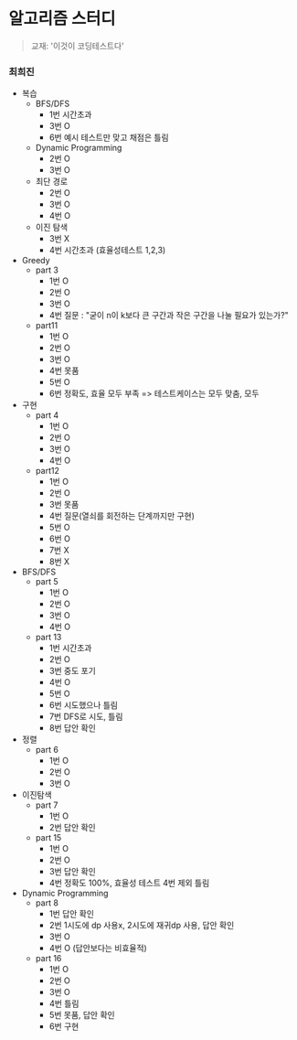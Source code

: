 # 알고리즘 스터디

> 교재: '이것이 코딩테스트다'



### 최희진
- 복습
  - BFS/DFS
    - 1번 시간초과
    - 3번 O
    - 6번 예시 테스트만 맞고 채점은 틀림
  - Dynamic Programming
    - 2번 O
    - 3번 O
  - 최단 경로
    - 2번 O
    - 3번 O
    - 4번 O 
  - 이진 탐색
    - 3번 X
    - 4번 시간초과 (효율성테스트 1,2,3)
- Greedy
  - part 3
    - 1번 O
    - 2번 O
    - 3번 O
    - 4번 질문 : "굳이 n이 k보다 큰 구간과 작은 구간을 나눌 필요가 있는가?" 
  - part11
    - 1번 O
    - 2번 O
    - 3번 O
    - 4번 못품
    - 5번 O
    - 6번 정확도, 효율 모두 부족 => 테스트케이스는 모두 맞춤, 모두 
- 구현
  - part 4
    - 1번 O
    - 2번 O
    - 3번 O
    - 4번 O
  - part12
    - 1번 O
    - 2번 O
    - 3번 못품
    - 4번 질문(열쇠를 회전하는 단계까지만 구현)
    - 5번 O
    - 6번 O
    - 7번 X
    - 8번 X
- BFS/DFS
  - part 5
    - 1번 O
    - 2번 O
    - 3번 O
    - 4번 O
  - part 13
    - 1번 시간초과
    - 2번 O
    - 3번 중도 포기
    - 4번 O
    - 5번 O
    - 6번 시도했으나 틀림
    - 7번 DFS로 시도, 틀림
    - 8번 답안 확인
- 정렬
  - part 6
    - 1번 O
    - 2번 O
    - 3번 O
- 이진탐색
  - part 7
    - 1번 O
    - 2번 답안 확인
  - part 15
    - 1번 O
    - 2번 O
    - 3번 답안 확인
    - 4번 정확도 100%, 효율성 테스트 4번 제외 틀림
- Dynamic Programming
  - part 8
    - 1번 답안 확인
    - 2번 1시도에 dp 사용x, 2시도에 재귀dp 사용, 답안 확인
    - 3번 O
    - 4번 O (답안보다는 비효율적)
  - part 16
    - 1번 O
    - 2번 O
    - 3번 O
    - 4번 틀림
    - 5번 못품, 답안 확인
    - 6번 구현 
